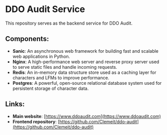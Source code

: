 # DDO Audit Service
This repository serves as the backend service for DDO Audit.

## Components:
- **Sanic**: An asynchronous web framework for building fast and scalable web applications in Python.
- **Nginx**: A high-performance web server and reverse proxy server used to serve static files and handle incoming requests.
- **Redis**: An in-memory data structure store used as a caching layer for characters and LFMs to improve performance.
- **Postgres**: A powerful, open-source relational database system used for persistent storage of character data.

## Links:
- **Main website**: [https://www.ddoaudit.com](https://www.ddoaudit.com)
- **Frontend repository**: [https://github.com/Clemeit/ddo-audit](https://github.com/Clemeit/ddo-audit)